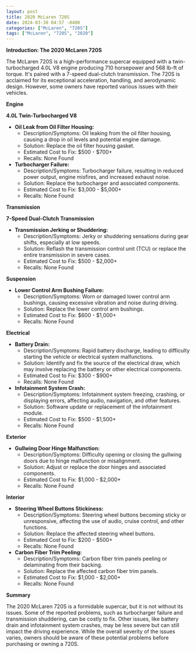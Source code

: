 ```yaml
---
layout: post
title: 2020 McLaren 720S
date: 2024-03-30 04:57 -0400
categories: ["McLaren", "720S"]
tags: ["McLaren", "720S", "2020"]
---
```

**Introduction: The 2020 McLaren 720S**

The McLaren 720S is a high-performance supercar equipped with a twin-turbocharged 4.0L V8 engine producing 710 horsepower and 568 lb-ft of torque. It's paired with a 7-speed dual-clutch transmission. The 720S is acclaimed for its exceptional acceleration, handling, and aerodynamic design. However, some owners have reported various issues with their vehicles.

**Engine**

**4.0L Twin-Turbocharged V8**

* **Oil Leak from Oil Filter Housing:**
    * Description/Symptoms: Oil leaking from the oil filter housing, causing a drop in oil levels and potential engine damage.
    * Solution: Replace the oil filter housing gasket.
    * Estimated Cost to Fix: $500 - $700+
    * Recalls: None Found
* **Turbocharger Failure:**
    * Description/Symptoms: Turbocharger failure, resulting in reduced power output, engine misfires, and increased exhaust noise.
    * Solution: Replace the turbocharger and associated components.
    * Estimated Cost to Fix: $3,000 - $5,000+
    * Recalls: None Found

**Transmission**

**7-Speed Dual-Clutch Transmission**

* **Transmission Jerking or Shuddering:**
    * Description/Symptoms: Jerky or shuddering sensations during gear shifts, especially at low speeds.
    * Solution: Reflash the transmission control unit (TCU) or replace the entire transmission in severe cases.
    * Estimated Cost to Fix: $500 - $2,000+
    * Recalls: None Found

**Suspension**

* **Lower Control Arm Bushing Failure:**
    * Description/Symptoms: Worn or damaged lower control arm bushings, causing excessive vibration and noise during driving.
    * Solution: Replace the lower control arm bushings.
    * Estimated Cost to Fix: $600 - $1,000+
    * Recalls: None Found

**Electrical**

* **Battery Drain:**
    * Description/Symptoms: Rapid battery discharge, leading to difficulty starting the vehicle or electrical system malfunctions.
    * Solution: Identify and fix the source of the electrical draw, which may involve replacing the battery or other electrical components.
    * Estimated Cost to Fix: $300 - $900+
    * Recalls: None Found
* **Infotainment System Crash:**
    * Description/Symptoms: Infotainment system freezing, crashing, or displaying errors, affecting audio, navigation, and other features.
    * Solution: Software update or replacement of the infotainment module.
    * Estimated Cost to Fix: $500 - $1,500+
    * Recalls: None Found

**Exterior**

* **Gullwing Door Hinge Malfunction:**
    * Description/Symptoms: Difficulty opening or closing the gullwing doors due to hinge malfunction or misalignment.
    * Solution: Adjust or replace the door hinges and associated components.
    * Estimated Cost to Fix: $1,000 - $2,000+
    * Recalls: None Found

**Interior**

* **Steering Wheel Buttons Stickiness:**
    * Description/Symptoms: Steering wheel buttons becoming sticky or unresponsive, affecting the use of audio, cruise control, and other functions.
    * Solution: Replace the affected steering wheel buttons.
    * Estimated Cost to Fix: $200 - $500+
    * Recalls: None Found
* **Carbon Fiber Trim Peeling:**
    * Description/Symptoms: Carbon fiber trim panels peeling or delaminating from their backing.
    * Solution: Replace the affected carbon fiber trim panels.
    * Estimated Cost to Fix: $1,000 - $2,000+
    * Recalls: None Found

**Summary**

The 2020 McLaren 720S is a formidable supercar, but it is not without its issues. Some of the reported problems, such as turbocharger failure and transmission shuddering, can be costly to fix. Other issues, like battery drain and infotainment system crashes, may be less severe but can still impact the driving experience. While the overall severity of the issues varies, owners should be aware of these potential problems before purchasing or owning a 720S.
